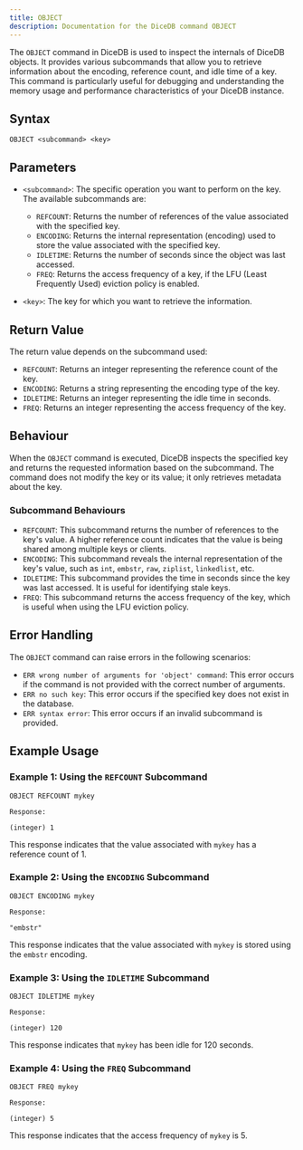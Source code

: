 ```yaml
---
title: OBJECT
description: Documentation for the DiceDB command OBJECT
---
```


The `OBJECT` command in DiceDB is used to inspect the internals of DiceDB objects. It provides various subcommands that allow you to retrieve information about the encoding, reference count, and idle time of a key. This command is particularly useful for debugging and understanding the memory usage and performance characteristics of your DiceDB instance.

## Syntax

```plaintext
OBJECT <subcommand> <key>
```

## Parameters

- `<subcommand>`: The specific operation you want to perform on the key. The available subcommands are:

  - `REFCOUNT`: Returns the number of references of the value associated with the specified key.
  - `ENCODING`: Returns the internal representation (encoding) used to store the value associated with the specified key.
  - `IDLETIME`: Returns the number of seconds since the object was last accessed.
  - `FREQ`: Returns the access frequency of a key, if the LFU (Least Frequently Used) eviction policy is enabled.

- `<key>`: The key for which you want to retrieve the information.

## Return Value

The return value depends on the subcommand used:

- `REFCOUNT`: Returns an integer representing the reference count of the key.
- `ENCODING`: Returns a string representing the encoding type of the key.
- `IDLETIME`: Returns an integer representing the idle time in seconds.
- `FREQ`: Returns an integer representing the access frequency of the key.

## Behaviour

When the `OBJECT` command is executed, DiceDB inspects the specified key and returns the requested information based on the subcommand. The command does not modify the key or its value; it only retrieves metadata about the key.

### Subcommand Behaviours

- `REFCOUNT`: This subcommand returns the number of references to the key's value. A higher reference count indicates that the value is being shared among multiple keys or clients.
- `ENCODING`: This subcommand reveals the internal representation of the key's value, such as `int`, `embstr`, `raw`, `ziplist`, `linkedlist`, etc.
- `IDLETIME`: This subcommand provides the time in seconds since the key was last accessed. It is useful for identifying stale keys.
- `FREQ`: This subcommand returns the access frequency of the key, which is useful when using the LFU eviction policy.

## Error Handling

The `OBJECT` command can raise errors in the following scenarios:

- `ERR wrong number of arguments for 'object' command`: This error occurs if the command is not provided with the correct number of arguments.
- `ERR no such key`: This error occurs if the specified key does not exist in the database.
- `ERR syntax error`: This error occurs if an invalid subcommand is provided.

## Example Usage

### Example 1: Using the `REFCOUNT` Subcommand

```plaintext
OBJECT REFCOUNT mykey
```

`Response:`

```plaintext
(integer) 1
```

This response indicates that the value associated with `mykey` has a reference count of 1.

### Example 2: Using the `ENCODING` Subcommand

```plaintext
OBJECT ENCODING mykey
```

`Response:`

```plaintext
"embstr"
```

This response indicates that the value associated with `mykey` is stored using the `embstr` encoding.

### Example 3: Using the `IDLETIME` Subcommand

```plaintext
OBJECT IDLETIME mykey
```

`Response:`

```plaintext
(integer) 120
```

This response indicates that `mykey` has been idle for 120 seconds.

### Example 4: Using the `FREQ` Subcommand

```plaintext
OBJECT FREQ mykey
```

`Response:`

```plaintext
(integer) 5
```

This response indicates that the access frequency of `mykey` is 5.
